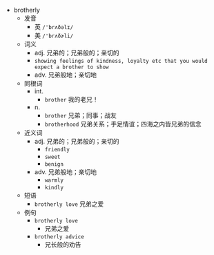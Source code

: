 - brotherly
  - 发音
    - 英 `/'brʌðəlɪ/`
    - 美 `/'brʌðɚli/`
  - 词义
    - adj. 兄弟的；兄弟般的；亲切的
    - `showing feelings of kindness, loyalty etc that you would expect a brother to show`
    - adv. 兄弟般地；亲切地
  - 同根词
    - int.
      - `brother` 我的老兄！
    - n.
      - `brother` 兄弟；同事；战友
      - `brotherhood` 兄弟关系；手足情谊；四海之内皆兄弟的信念
  - 近义词
    - adj. 兄弟的；兄弟般的；亲切的
      - `friendly`
      - `sweet`
      - `benign`
    - adv. 兄弟般地；亲切地
      - `warmly`
      - `kindly`
  - 短语
    - `brotherly love` 兄弟之爱 
  - 例句
    - `brotherly love`
      - 兄弟之爱
    - `brotherly advice`
      - 兄长般的劝告

